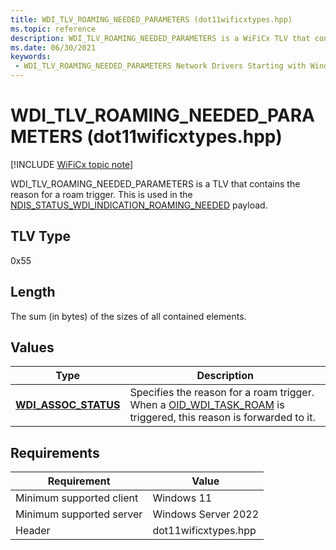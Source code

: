 ```yaml
---
title: WDI_TLV_ROAMING_NEEDED_PARAMETERS (dot11wificxtypes.hpp)
ms.topic: reference
description: WDI_TLV_ROAMING_NEEDED_PARAMETERS is a WiFiCx TLV that contains the reason for a roam trigger. This is used in the NDIS_STATUS_WDI_INDICATION_ROAMING_NEEDED payload.
ms.date: 06/30/2021
keywords:
 - WDI_TLV_ROAMING_NEEDED_PARAMETERS Network Drivers Starting with Windows Vista
---
```


# WDI\_TLV\_ROAMING\_NEEDED\_PARAMETERS (dot11wificxtypes.hpp)

[!INCLUDE [WiFiCx topic note](../includes/wificx-version-warning.md)]


WDI\_TLV\_ROAMING\_NEEDED\_PARAMETERS is a TLV that contains the reason for a roam trigger. This is used in the [NDIS\_STATUS\_WDI\_INDICATION\_ROAMING\_NEEDED](./ndis-status-wdi-indication-roaming-needed.md) payload.

## TLV Type


0x55

## Length


The sum (in bytes) of the sizes of all contained elements.

## Values


| Type                                                | Description                                                                                                                                      |
|-----------------------------------------------------|--------------------------------------------------------------------------------------------------------------------------------------------------|
| [**WDI\_ASSOC\_STATUS**](/windows-hardware/drivers/ddi/dot11wificxtypes/ne-dot11wificxtypes-wdi_assoc_status) | Specifies the reason for a roam trigger. When a [OID\_WDI\_TASK\_ROAM](./oid-wdi-task-roam.md) is triggered, this reason is forwarded to it. |

 

## Requirements

|Requirement|Value|
|--- |--- |
|Minimum supported client|Windows 11|
|Minimum supported server|Windows Server 2022|
|Header|dot11wificxtypes.hpp|


 


